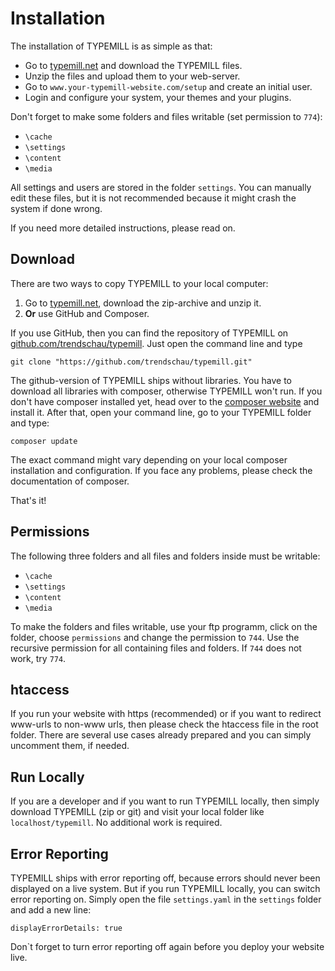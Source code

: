 # Installation

The installation of TYPEMILL is as simple as that: 

- Go to [typemill.net](http://www.typemill.net) and download the TYPEMILL files.
- Unzip the files and upload them to your web-server.
- Go to `www.your-typemill-website.com/setup` and create an initial user.
- Login and configure your system, your themes and your plugins. 

Don't forget to make some folders and files writable (set permission to `774`):

- `\cache`
- `\settings`
- `\content`
- `\media`

All settings and users are stored in the folder `settings`. You can manually edit these files, but it is not recommended because it might crash the system if done wrong.

If you need more detailed instructions, please read on.

## Download

There are two ways to copy TYPEMILL to your local computer:

1. Go to [typemill.net](http://www.typemill.net), download the zip-archive and unzip it.
2. **Or** use GitHub and Composer.

If you use GitHub, then you can find the repository of TYPEMILL on [github.com/trendschau/typemill](https://github.com/trendschau/typemill). Just open the command line and type

````
git clone "https://github.com/trendschau/typemill.git"
````

The github-version of TYPEMILL ships without libraries. You have to download all libraries with composer, otherwise TYPEMILL won't run. If you don't have composer installed yet, head over to the [composer website](https://getcomposer.org/) and install it. After that, open your command line, go to your TYPEMILL folder and type:

````
composer update
````

The exact command might vary depending on your local composer installation and configuration. If you face any problems, please check the documentation of composer.

That's it!

## Permissions

The following three folders and all files and folders inside must be writable:

- `\cache`
- `\settings`
- `\content`
- `\media`

To make the folders and files writable, use your ftp programm, click on the folder, choose `permissions` and change the permission to `744`. Use the recursive permission for all containing files and folders. If `744` does not work, try `774`.

## htaccess 

If you run your website with https (recommended) or if you want to redirect www-urls to non-www urls, then please check the htaccess file in the root folder. There are several use cases already prepared and you can simply uncomment them, if needed. 

## Run Locally

If you are a developer and if you want to run TYPEMILL locally, then simply download TYPEMILL (zip or git) and visit your local folder like `localhost/typemill`. No additional work is required.

## Error Reporting

TYPEMILL ships with error reporting off, because errors should never been displayed on a live system. But if you run TYPEMILL locally, you can switch error reporting on. Simply open the file `settings.yaml` in the `settings` folder and add a new line:

````
displayErrorDetails: true
````

Don`t forget to turn error reporting off again before you deploy your website live.

